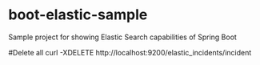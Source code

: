 # boot-elastic-sample
Sample project for showing Elastic Search capabilities of Spring Boot

#Delete all
curl -XDELETE http://localhost:9200/elastic_incidents/incident